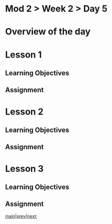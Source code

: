 # Mod 2 > Week 2 > Day 5

# Overview of the day

# Lesson 1

## Learning Objectives

## Assignment

# Lesson 2

## Learning Objectives

## Assignment

# Lesson 3

## Learning Objectives

## Assignment

[main](/swe)|[prev](/swe/mod2/wk2/day5.html)|[next](/swe/mod3/wk1/day1.html);
